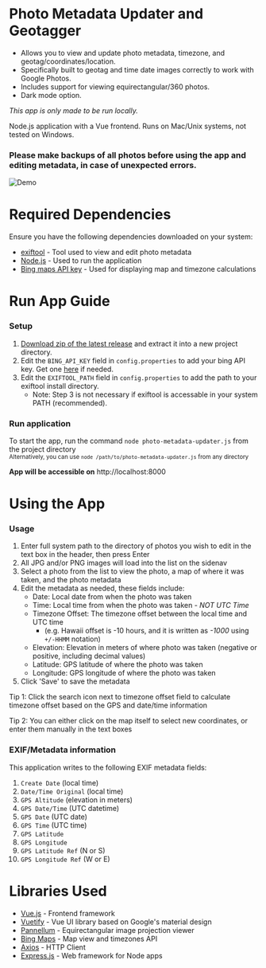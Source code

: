 # Photo Metadata Updater and Geotagger

* Allows you to view and update photo metadata, timezone, and geotag/coordinates/location.
* Specifically built to geotag and time date images correctly to work with Google Photos.
* Includes support for viewing equirectangular/360 photos.
* Dark mode option.

*This app is only made to be run locally.*

Node.js application with a Vue frontend. Runs on Mac/Unix systems, not tested on Windows. 

### Please make backups of all photos before using the app and editing metadata, in case of unexpected errors.

![Demo](https://github.com/kylmp/photo-metadata-updater/blob/master/demo.gif)

# Required Dependencies

Ensure you have the following dependencies downloaded on your system:

* [exiftool](https://exiftool.org/install.html) - Tool used to view and edit photo metadata
* [Node.js](https://nodejs.org/en/download/) - Used to run the application
* [Bing maps API key](https://docs.microsoft.com/en-us/bingmaps/getting-started/bing-maps-dev-center-help/getting-a-bing-maps-key) - Used for displaying map and timezone calculations

# Run App Guide

### Setup
1. [Download zip of the latest release](https://github.com/kylmp/photo-metadata-updater/releases/latest/download/photo-metadata-updater.zip) and extract it into a new project directory.
2. Edit the `BING_API_KEY` field in `config.properties` to add your bing API key. Get one [here](https://docs.microsoft.com/en-us/bingmaps/getting-started/bing-maps-dev-center-help/getting-a-bing-maps-key) if needed.
3. Edit the `EXIFTOOL_PATH` field in `config.properties` to add the path to your exiftool install directory.
     - Note: Step 3 is not necessary if exiftool is accessable in your system PATH (recommended).
 
### Run application
To start the app, run the command `node photo-metadata-updater.js` from the project directory<br>
<sub>Alternatively, you can use `node /path/to/photo-metadata-updater.js` from any directory</sub>

<b>App will be accessible on</b> http://localhost:8000

# Using the App

### Usage
1. Enter full system path to the directory of photos you wish to edit in the text box in the header, then press Enter
2. All JPG and/or PNG images will load into the list on the sidenav
3. Select a photo from the list to view the photo, a map of where it was taken, and the photo metadata
4. Edit the metadata as needed, these fields include:
    - Date: Local date from when the photo was taken
    - Time: Local time from when the photo was taken - *NOT UTC Time*
    - Timezone Offset: The timezone offset between the local time and UTC time
        * (e.g. Hawaii offset is -10 hours, and it is written as *-1000* using `+/-HHMM` notation)
    - Elevation: Elevation in meters of where photo was taken (negative or positive, including decimal values)
    - Latitude: GPS latitude of where the photo was taken
    - Longitude: GPS longitude of where the photo was taken
6. Click 'Save' to save the metadata

Tip 1: Click the search icon next to timezone offset field to calculate timezone offset based on the GPS and date/time information

Tip 2: You can either click on the map itself to select new coordinates, or enter them manually in the text boxes

### EXIF/Metadata information

This application writes to the following EXIF metadata fields: 

1. `Create Date` (local time)
2. `Date/Time Original` (local time)
3. `GPS Altitude` (elevation in meters)
4. `GPS Date/Time` (UTC datetime)
5. `GPS Date` (UTC date)
6. `GPS Time` (UTC time)
7. `GPS Latitude` 
8. `GPS Longitude`
9. `GPS Latitude Ref` (N or S)
10. `GPS Longitude Ref` (W or E)

# Libraries Used

* [Vue.js](https://vuejs.org/) - Frontend framework
* [Vuetify](https://vuetifyjs.com/en/) - Vue UI library based on Google's material design
* [Pannellum](https://pannellum.org/) - Equirectangular image projection viewer
* [Bing Maps](https://docs.microsoft.com/en-us/bingmaps/v8-web-control/creating-and-hosting-map-controls/) - Map view and timezones API
* [Axios](https://axios-http.com/docs/intro) - HTTP Client
* [Express.js](https://expressjs.com/) - Web framework for Node apps
